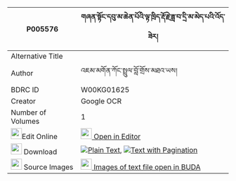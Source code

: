 |P005576|གཞན་སྟོང་དབུ་མ་ཆེན་པོའི་ལྟ་ཁྲིད་རྡོ་རྗེ་ཟླ་བ་དྲི་མ་མེད་པའི་འོད་ཟེར། 
| --- | --- 
|Alternative Title |
|Author| འཇམ་མགོན་ཀོང་སྤྲུལ་བློ་གྲོས་མཐའ་ཡས།
|BDRC ID | W00KG01625
|Creator | Google OCR
|Number of Volumes| 1
|<img width="25" src="https://img.icons8.com/color/25/000000/edit-property.png">Edit Online| [<img width="25" src="https://avatars.githubusercontent.com/u/45091458?s=200&v=4"> Open in Editor](http://editor.openpecha.org/P005576)
|<img width="25" src="https://img.icons8.com/fluent/48/000000/download-2.png"/>  Download | [![](https://img.icons8.com/color/20/000000/txt.png)Plain Text](https://github.com/Openpecha/P005576/releases/download/v1/shyentong_uma_chenpo_i_ta_tri__plain_P005576.zip), [![](https://img.icons8.com/color/20/000000/txt.png)Text with Pagination](https://github.com/Openpecha/P005576/releases/download/v1/shyentong_uma_chenpo_i_ta_tri__pages_P005576.zip)
|<img width="25" src="https://img.icons8.com/plasticine/100/000000/pictures-folder.png"/>  Source Images | [<img width="25" src="https://library.bdrc.io/icons/BUDA-small.svg"> Images of text file open in BUDA](https://library.bdrc.io/show/bdr:W00KG01625)